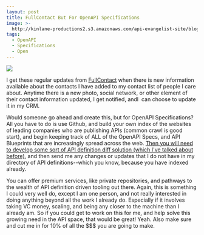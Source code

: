 ```yaml
---
layout: post
title: FullContact But For OpenAPI Specifications
image: >-
  http://kinlane-productions2.s3.amazonaws.com/api-evangelist-site/blog/fullcontact-update.png
tags:
  - OpenAPI
  - Specifications
  - Open
---
```

[![](http://kinlane-productions2.s3.amazonaws.com/api-evangelist-site/blog/fullcontact-update.png)](https://www.fullcontact.com/)

I get these regular updates from [FullContact](https://www.fullcontact.com/) when there is new information available about the contacts I have added to my contact list of people I care about. Anytime there is a new photo, social network, or other element of their contact information updated, I get notified, andI  can choose to update it in my CRM.

Would someone go ahead and create this, but for OpenAPI Specifications? All you have to do is use Github, and build your own index of the websites of leading companies who are publishing APIs (common crawl is good start), and begin keeping track of ALL of the OpenAPI Specs, and API Blueprints that are increasingly spread across the web. [Then you will need to develop some sort of API definition diff solution (which I've talked about before)](http://apievangelist.com/2016/01/04/diff-and-merging-of-api-definition-formats/), and then send me any changes or updates that I do not have in my directory of API definitions--which you know, because you have indexed already.

You can offer premium services, like private repositories, and pathways to the wealth of API definition driven tooling out there. Again, this is something I could very well do, except I am one person, and not really interested in doing anything beyond all the work I already do. Especially if it involves taking VC money, scaling, and being any closer to the machine than I already am. So if you could get to work on this for me, and help solve this growing need in the API space, that would be great! Yeah. Also make sure and cut me in for 10% of all the $$$ you are going to make.